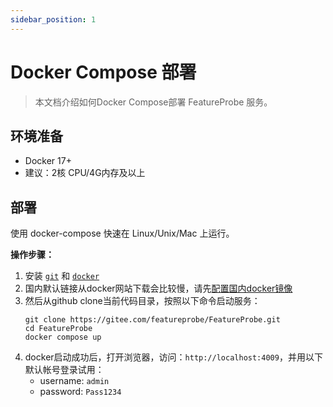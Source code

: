```yaml
---
sidebar_position: 1
---
```


# Docker Compose 部署

> 本文档介绍如何Docker Compose部署 FeatureProbe 服务。

## 环境准备

* Docker 17+
* 建议：2核 CPU/4G内存及以上

## 部署

使用 docker-compose 快速在 Linux/Unix/Mac 上运行。

**操作步骤：**

1. 安装 [`git`](https://git-scm.com/) 和 [`docker`](https://www.docker.com/)
2. 国内默认链接从docker网站下载会比较慢，请先[配置国内docker镜像](https://gitee.com/featureprobe/FeatureProbe/blob/main/DOCKER_HUB.md)
3. 然后从github clone当前代码目录，按照以下命令启动服务：
   ```shell
   git clone https://gitee.com/featureprobe/FeatureProbe.git
   cd FeatureProbe
   docker compose up
   ```
4. docker启动成功后，打开浏览器，访问：`http://localhost:4009`，并用以下默认帐号登录试用：
   - username: `admin`
   - password: `Pass1234`